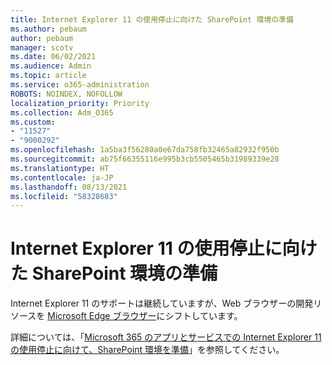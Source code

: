 ```yaml
---
title: Internet Explorer 11 の使用停止に向けた SharePoint 環境の準備
ms.author: pebaum
author: pebaum
manager: scotv
ms.date: 06/02/2021
ms.audience: Admin
ms.topic: article
ms.service: o365-administration
ROBOTS: NOINDEX, NOFOLLOW
localization_priority: Priority
ms.collection: Adm_O365
ms.custom:
- "11527"
- "9000292"
ms.openlocfilehash: 1a5ba3f56280a0e67da758fb32465a82932f950b
ms.sourcegitcommit: ab75f66355116e995b3cb5505465b31989339e28
ms.translationtype: HT
ms.contentlocale: ja-JP
ms.lasthandoff: 08/13/2021
ms.locfileid: "58328683"
---
```

# <a name="prepare-your-sharepoint-environment-for-the-retirement-of-internet-explorer-11"></a>Internet Explorer 11 の使用停止に向けた SharePoint 環境の準備

Internet Explorer 11 のサポートは継続していますが、Web ブラウザーの開発リソースを [Microsoft Edge ブラウザー](https://www.microsoft.com/edge/business)にシフトしています。 

詳細については、「[Microsoft 365 のアプリとサービスでの Internet Explorer 11 の使用停止に向けて、SharePoint 環境を準備](https://docs.microsoft.com/sharepoint/prepare-ie11)」を参照してください。

